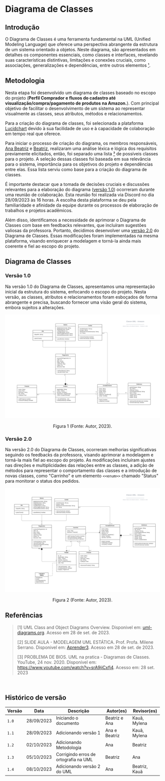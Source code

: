 # Diagrama de Classes

## Introdução

O Diagrama de Classes é uma ferramenta fundamental na UML (Unified Modeling Language) que oferece uma perspectiva 
abrangente da estrutura de um sistema orientado a objetos. Neste diagrama, são apresentados em detalhes os componentes 
essenciais, como classes e interfaces, revelando suas características distintivas, limitações e conexões cruciais, como 
associações, generalizações e dependências, entre outros elementos [¹](#ancora1).

## Metodologia

Nesta etapa foi desenvolvido um diagrama de classes baseado no escopo do projeto (**Perfil Comprador e 
fluxos do cadastro até visualização/compra/pagamento de produtos na Amazon.**). Com principal objetivo de
facilitar o desenvolvimento de um sistema ao representar visualmente as classes, seus atributos, métodos e
relacionamentos.

Para a criação do diagrama de classes, foi selecionada a plataforma [Lucidchart](https://www.lucidchart.com/) devido à 
sua facilidade de uso e à capacidade de colaboração em tempo real que oferece.  

Para iniciar o processo de criação do diagrama, os membros responsáveis, [Ana Beatriz](https://github.com/ananorberto) e
[Beatriz](https://github.com/Beatrizvn), realizaram uma análise léxica e lógica dos requisitos previamente 
elicitados, então, foi separado uma lista [³](#ancora3) de possíveis classes para o projeto. A seleção dessas classes foi baseada em 
sua relevância para o sistema, importância para os objetivos do projeto e dependências entre elas. Essa lista serviu 
como base para a criação do diagrama de classes.

É importante destacar que a tomada de decisões cruciais e discussões relevantes para a elaboração do diagrama ([versão 1.0](#versão-10)) 
ocorreram durante uma reunião de colaboração. Esta reunião foi realizada via Discord no dia 28/09/2023 às 16 horas. A escolha 
desta plataforma se deu pela familiaridade e afinidade da equipe durante os processos de elaboração de trabalhos e 
projetos acadêmicos. 

Além disso, identificamos a necessidade de aprimorar o Diagrama de Classes com base em feedbacks relevantes, que incluíram 
sugestões valiosas da professora. Portanto, decidimos desenvolver uma [versão 2.0](#versão-20) do Diagrama de Classes. Essas modificações 
foram implementadas na mesma plataforma, visando enriquecer a modelagem e torná-la ainda mais coerente e fiel ao escopo do projeto.

## Diagrama de Classes

### Versão 1.0

Na versão 1.0 do Diagrama de Classes, apresentamos uma representação inicial da estrutura do sistema, enfocando o escopo do projeto. 
Nesta versão, as classes, atributos e relacionamentos foram esboçados de forma abrangente e precisa, buscando fornecer uma visão geral 
do sistema, embora sujeitos a alterações.

<center>
    <img src="Classe UML_V2.png"/>
    <p> Figura 1 (Fonte: Autor, 2023).</a></p> 
</center>

### Versão 2.0

Na versão 2.0 do Diagrama de Classes, ocorreram melhorias significativas seguindo os feedbacks da professora, 
visando aprimorar a modelagem e torná-la mais fiel ao escopo do projeto. As modificações incluíram ajustes nas 
direções e multiplicidades das relações entre as classes, a adição de métodos para representar o comportamento 
das classes e a introdução de novas classes, como "Carrinho" e um elemento `<<enum>>` chamado "Status" para monitorar 
o status dos pedidos.

<center>
    <img src="Classe UML - Amazon_v2.1.png"/>
    <p> Figura 2 (Fonte: Autor, 2023).</a></p> 
</center>


## Referências

> [1] UML Class and Object Diagrams Overview. Disponivel em: [uml-diagrams.org](https://www.uml-diagrams.org/class-diagrams-overview.html). Acesso em 28 de set. de 2023.
>
> [2] SLIDE AULA - MODELAGEM UML ESTÁTICA. Prof. Profa. Milene Serrano. Disponivel em: [Aprender3](https://aprender3.unb.br/pluginfile.php/2649429/mod_label/intro/Arquitetura%20e%20Desenho%20de%20Software%20-%20Aula%20Modelagem%20UML%20Est%C3%A1tica%20-%20Profa.%20Milene.pdf). Acesso em 28 de set. de 2023.
>
> [3] PROBLEMA DE BIOS. UML na pratica - Diagramas de Classes. YouTube, 24 nov. 2020. Disponível em: <https://www.youtube.com/watch?v=srA9jiCxfj4>. Acesso em:  28 set. 2023
>
‌

## Histórico de versão

| Versão | Data       | Descrição                            | Autor(es)     |  Revisor(es) |
| ------ | ---------- | ------------------------------------ | ------------- | ------------ |
| `1.0`  | 28/09/2023 | Iniciando o documento                | Beatriz e Ana | Kauã, Mylena |
| `1.1`  | 28/09/2023 | Adicionando versão 1                 | Ana e Beatriz | Kauã, Mylena |
| `1.2`  | 02/10/2023 | Adicionando Metodologia              | Ana           | Beatriz      |
| `1.3`  | 05/10/2023 | Corrigindo erros de ortografia na UML| Beatriz       | Ana          |
| `1.4`  | 08/10/2023 | Adicionando versão 2 do UML          | Ana           | Beatriz, Kauã|



